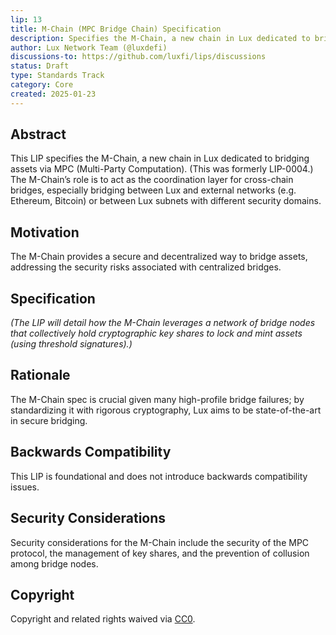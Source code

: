 ```yaml
---
lip: 13
title: M-Chain (MPC Bridge Chain) Specification
description: Specifies the M-Chain, a new chain in Lux dedicated to bridging assets via MPC.
author: Lux Network Team (@luxdefi)
discussions-to: https://github.com/luxfi/lips/discussions
status: Draft
type: Standards Track
category: Core
created: 2025-01-23
---
```


## Abstract

This LIP specifies the M-Chain, a new chain in Lux dedicated to bridging assets via MPC (Multi-Party Computation). (This was formerly LIP-0004.) The M-Chain’s role is to act as the coordination layer for cross-chain bridges, especially bridging between Lux and external networks (e.g. Ethereum, Bitcoin) or between Lux subnets with different security domains.

## Motivation

The M-Chain provides a secure and decentralized way to bridge assets, addressing the security risks associated with centralized bridges.

## Specification

*(The LIP will detail how the M-Chain leverages a network of bridge nodes that collectively hold cryptographic key shares to lock and mint assets (using threshold signatures).)*

## Rationale

The M-Chain spec is crucial given many high-profile bridge failures; by standardizing it with rigorous cryptography, Lux aims to be state-of-the-art in secure bridging.

## Backwards Compatibility

This LIP is foundational and does not introduce backwards compatibility issues.

## Security Considerations

Security considerations for the M-Chain include the security of the MPC protocol, the management of key shares, and the prevention of collusion among bridge nodes.

## Copyright

Copyright and related rights waived via [CC0](../LICENSE.md).